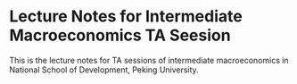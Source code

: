 # Lecture Notes for Intermediate Macroeconomics TA Seesion
This is the lecture notes for TA sessions of intermediate macroeconomics in National School of Development, Peking University.

